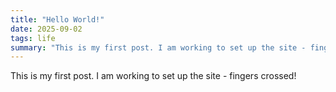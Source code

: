 ```yaml
---
title: "Hello World!"
date: 2025-09-02
tags: life
summary: "This is my first post. I am working to set up the site - fingers crossed!"
---
```


This is my first post. I am working to set up the site - fingers crossed!
